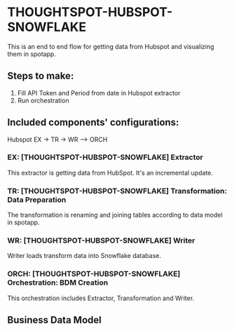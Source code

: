# THOUGHTSPOT-HUBSPOT-SNOWFLAKE

This is an end to end flow for getting data from Hubspot and visualizing them in spotapp.

## Steps to make:
1. Fill API Token and Period from date in Hubspot extractor
2. Run orchestration

## Included components' configurations:

Hubspot EX -> TR -> WR –> ORCH


### EX: [THOUGHTSPOT-HUBSPOT-SNOWFLAKE] Extractor

This extractor is getting data from HubSpot. It's an incremental update.

### TR: [THOUGHTSPOT-HUBSPOT-SNOWFLAKE] Transformation: Data Preparation

The transformation is renaming and joining tables according to data model in spotapp.

### WR: [THOUGHTSPOT-HUBSPOT-SNOWFLAKE] Writer

Writer loads transform data into Snowflake database.

### ORCH: [THOUGHTSPOT-HUBSPOT-SNOWFLAKE] Orchestration: BDM Creation

This orchestration includes Extractor, Transformation and Writer.

## Business Data Model

